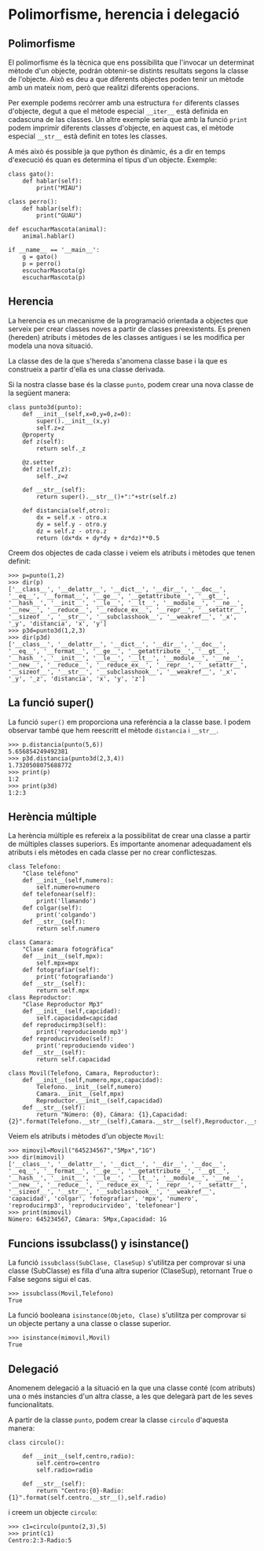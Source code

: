 # Polimorfisme, herencia i delegació
	
## Polimorfisme

El polimorfisme és la tècnica que ens possibilita que l'invocar un determinat mètode d'un objecte, podrán obtenir-se distints resultats segons la classe de l'objecte. Això es deu a que diferents objectes poden tenir un mètode amb un mateix nom, però que realitzi diferents operacions.

Per exemple podems recórrer amb una estructura `for` diferents classes d'objecte, degut a que el mètode especial `__iter__` està definida en cadascuna de las classes. Un altre exemple sería que amb la funció `print` podem imprimir diferents classes d'objecte, en aquest cas, el mètode especial `__str__` està definit en totes les classes.

A més això és possible ja que python és dinàmic, és a dir en temps d'execució és quan es determina el tipus d'un objecte. Exemple:

	class gato():
		def hablar(self):
			print("MIAU")	

	class perro():
		def hablar(self):
			print("GUAU")	

	def escucharMascota(animal):
		animal.hablar()	

	if __name__ == '__main__':
		g = gato()
		p = perro()
		escucharMascota(g)
		escucharMascota(p)

## Herencia

La herencia es un mecanisme de la programació orientada a objectes que serveix per crear classes noves a partir de classes preexistents. Es prenen (hereden) atributs i mètodes de les classes antigues i se les modifica per modela una nova situació.

La classe des de la que s'hereda s'anomena classe base i la que es construeix a partir d'ella es una classe derivada.

Si la nostra classe base és la classe `punto`, podem crear una nova classe de la següent manera:

	class punto3d(punto):
		def __init__(self,x=0,y=0,z=0):
			super().__init__(x,y)
			self.z=z
		@property
		def z(self):
			return self._z	

		@z.setter
		def z(self,z):
			self._z=z	

		def __str__(self):
			return super().__str__()+":"+str(self.z)	

		def distancia(self,otro):
			dx = self.x - otro.x
			dy = self.y - otro.y
			dz = self.z - otro.z
			return (dx*dx + dy*dy + dz*dz)**0.5	

Creem dos objectes de cada classe i veiem els atributs i mètodes que tenen definit:

	>>> p=punto(1,2)
	>>> dir(p)
	['__class__', '__delattr__', '__dict__', '__dir__', '__doc__', '__eq__', '__format__', '__ge__', '__getattribute__', '__gt__', '__hash__', '__init__', '__le__', '__lt__', '__module__', '__ne__', '__new__', '__reduce__', '__reduce_ex__', '__repr__', '__setattr__', '__sizeof__', '__str__', '__subclasshook__', '__weakref__', '_x', '_y', 'distancia', 'x', 'y']
	>>> p3d=punto3d(1,2,3)
	>>> dir(p3d)
	['__class__', '__delattr__', '__dict__', '__dir__', '__doc__', '__eq__', '__format__', '__ge__', '__getattribute__', '__gt__', '__hash__', '__init__', '__le__', '__lt__', '__module__', '__ne__', '__new__', '__reduce__', '__reduce_ex__', '__repr__', '__setattr__', '__sizeof__', '__str__', '__subclasshook__', '__weakref__', '_x', '_y', '_z', 'distancia', 'x', 'y', 'z']

## La funció super()

La funció `super()` em proporciona una referència a la classe base. I podem observar també que hem reescritt el mètode `distancia` i `__str__`.

	>>> p.distancia(punto(5,6))
	5.656854249492381
	>>> p3d.distancia(punto3d(2,3,4))
	1.7320508075688772
	>>> print(p)
	1:2
	>>> print(p3d)
	1:2:3

## Herència múltiple

La herència múltiple es refereix a la possibilitat de crear una classe a partir de múltiples classes superiors. Es importante anomenar adequadament els atributs i els mètodes en cada classe per no crear conflicteszas.

	class Telefono:
	    "Clase teléfono"
	    def __init__(self,numero):
	        self.numero=numero
	    def telefonear(self):
	        print('llamando')
	    def colgar(self):
	        print('colgando') 
	    def __str__(self):
	        return self.numero	

	class Camara:
	    "Clase camara fotográfica"
	    def __init__(self,mpx):
	        self.mpx=mpx
	    def fotografiar(self):
	        print('fotografiando')        
	    def __str__(self):
	        return self.mpx
	class Reproductor:
	    "Clase Reproductor Mp3"
	    def __init__(self,capcidad):
	        self.capacidad=capcidad
	    def reproducirmp3(self):
	        print('reproduciendo mp3')                  
	    def reproducirvideo(self):
	        print('reproduciendo video')                  
	    def __str__(self):
	        return self.capacidad	

	class Movil(Telefono, Camara, Reproductor):
	    def __init__(self,numero,mpx,capacidad):
	        Telefono.__init__(self,numero)
	        Camara.__init__(self,mpx)
	        Reproductor.__init__(self,capacidad)
	    def __str__(self):
	        return "Número: {0}, Cámara: {1},Capacidad: {2}".format(Telefono.__str__(self),Camara.__str__(self),Reproductor.__str__(self))

Veiem els atributs i mètodes d'un objecte `Movil`:

	>>> mimovil=Movil("645234567","5Mpx","1G")
	>>> dir(mimovil)
	['__class__', '__delattr__', '__dict__', '__dir__', '__doc__', '__eq__', '__format__', '__ge__', '__getattribute__', '__gt__', '__hash__', '__init__', '__le__', '__lt__', '__module__', '__ne__', '__new__', '__reduce__', '__reduce_ex__', '__repr__', '__setattr__', '__sizeof__', '__str__', '__subclasshook__', '__weakref__', 'capacidad', 'colgar', 'fotografiar', 'mpx', 'numero', 'reproducirmp3', 'reproducirvideo', 'telefonear']
	>>> print(mimovil)
	Número: 645234567, Cámara: 5Mpx,Capacidad: 1G

## Funcions issubclass() y isinstance() 

La funció `issubclass(SubClase, ClaseSup)` s'utilitza per comprovar si una classe (SubClasse) es filla d'una altra superior (ClaseSup), retornant True o False segons sigui el cas. 

	>>> issubclass(Movil,Telefono)
	True

La funció booleana `isinstance(Objeto, Clase)` s'utilitza per comprovar si un objecte pertany a una classe o classe superior. 

	>>> isinstance(mimovil,Movil)
	True

## Delegació

Anomenem delegació a la situació en la que una classe conté (com atributs) una o més instancies d'un altra classe, a les que delegarà part de les seves funcionalitats.

A partir de la classe `punto`, podem crear la classe `circulo` d'aquesta manera:

	class circulo():	

		def __init__(self,centro,radio):
			self.centro=centro
			self.radio=radio	

		def __str__(self):
			return "Centro:{0}-Radio:{1}".format(self.centro.__str__(),self.radio)	

i creem un objecte `circulo`:

	>>> c1=circulo(punto(2,3),5)
	>>> print(c1)
	Centro:2:3-Radio:5
